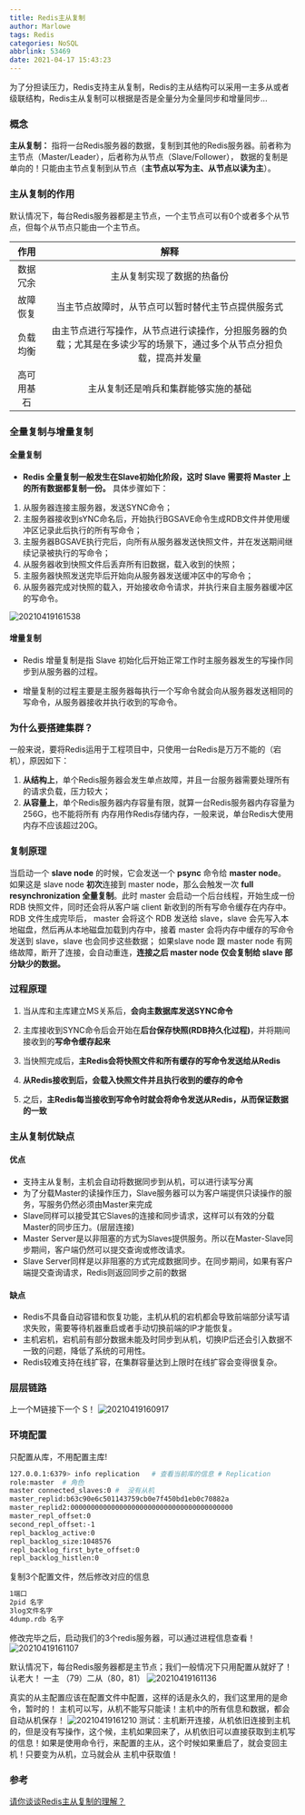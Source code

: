 ```yaml
---
title: Redis主从复制
author: Marlowe
tags: Redis
categories: NoSQL
abbrlink: 53469
date: 2021-04-17 15:43:23
---
```

为了分担读压力，Redis支持主从复制，Redis的主从结构可以采用一主多从或者级联结构，Redis主从复制可以根据是否是全量分为全量同步和增量同步...
<!--more-->

### 概念
**主从复制：** 指将一台Redis服务器的数据，复制到其他的Redis服务器。前者称为主节点（Master/Leader），后者称为从节点（Slave/Follower）， 数据的复制是单向的！只能由主节点复制到从节点（**主节点以写为主、从节点以读为主**）。

### 主从复制的作用
默认情况下，每台Redis服务器都是主节点，一个主节点可以有0个或者多个从节点，但每个从节点只能由一个主节点。

作用|	解释
|:---:|:---:|
数据冗余|	主从复制实现了数据的热备份
故障恢复|	当主节点故障时，从节点可以暂时替代主节点提供服务式
负载均衡|	由主节点进行写操作，从节点进行读操作，分担服务器的负载；尤其是在多读少写的场景下，通过多个从节点分担负载，提高并发量
高可用基石|	主从复制还是哨兵和集群能够实施的基础


### 全量复制与增量复制

#### 全量复制
* **Redis 全量复制一般发生在Slave初始化阶段，这时 Slave 需要将 Master 上的所有数据都复制一份。**
具体步骤如下：
1. 从服务器连接主服务器，发送SYNC命令；
2. 主服务器接收到sYNC命名后，开始执行BGSAVE命令生成RDB文件并使用缓冲区记录此后执行的所有写命令；
3. 主服务器BGSAVE执行完后，向所有从服务器发送快照文件，并在发送期间继续记录被执行的写命令；
4. 从服务器收到快照文件后丢弃所有旧数据，载入收到的快照；
5. 主服务器快照发送完毕后开始向从服务器发送缓冲区中的写命令；
6. 从服务器完成对快照的载入，开始接收命令请求，并执行来自主服务器缓冲区的写命令。

![20210419161538](http://marlowe.oss-cn-beijing.aliyuncs.com/img/20210419161538.png)



#### 增量复制

* Redis 增量复制是指 Slave 初始化后开始正常工作时主服务器发生的写操作同步到从服务器的过程。

* 增量复制的过程主要是主服务器每执行一个写命令就会向从服务器发送相同的写命令，从服务器接收并执行收到的写命令。

### 为什么要搭建集群？
一般来说，要将Redis运用于工程项目中，只使用一台Redis是万万不能的（宕机），原因如下：
1. **从结构上**，单个Redis服务器会发生单点故障，并且一台服务器需要处理所有的请求负载，压力较大；
2. **从容量上**，单个Redis服务器内存容量有限，就算一台Redis服务器内存容量为256G，也不能将所有 内存用作Redis存储内存，一般来说，单台Redis大使用内存不应该超过20G。
### 复制原理

当启动一个 **slave node** 的时候，它会发送一个 **psync** 命令给 **master node**。
如果这是 slave node **初次**连接到 master node，那么会触发一次 **full resynchronization 全量复制**。此时 master 会启动一个后台线程，开始生成一份 RDB 快照文件，同时还会将从客户端 client 新收到的所有写命令缓存在内存中。RDB 文件生成完毕后， master 会将这个 RDB 发送给 slave，slave 会先写入本地磁盘，然后再从本地磁盘加载到内存中，接着 master 会将内存中缓存的写命令发送到 slave，slave 也会同步这些数据；
如果slave node 跟 master node 有网络故障，断开了连接，会自动重连，**连接之后 master node 仅会复制给 slave 部分缺少的数据。**

### 过程原理
1. 当从库和主库建立MS关系后，**会向主数据库发送SYNC命令**

2. 主库接收到SYNC命令后会开始在**后台保存快照(RDB持久化过程)**，并将期间接收到的**写命令缓存起来**

3. 当快照完成后，**主Redis会将快照文件和所有缓存的写命令发送给从Redis**

4. **从Redis接收到后，会载入快照文件并且执行收到的缓存的命令**

5. 之后，**主Redis每当接收到写命令时就会将命令发送从Redis，从而保证数据的一致**

### 主从复制优缺点

#### 优点
* 支持主从复制，主机会自动将数据同步到从机，可以进行读写分离
* 为了分载Master的读操作压力，Slave服务器可以为客户端提供只读操作的服务，写服务仍然必须由Master来完成
* Slave同样可以接受其它Slaves的连接和同步请求，这样可以有效的分载Master的同步压力。(层层连接)
* Master Server是以非阻塞的方式为Slaves提供服务。所以在Master-Slave同步期间，客户端仍然可以提交查询或修改请求。
* Slave Server同样是以非阻塞的方式完成数据同步。在同步期间，如果有客户端提交查询请求，Redis则返回同步之前的数据

#### 缺点

* Redis不具备自动容错和恢复功能，主机从机的宕机都会导致前端部分读写请求失败，需要等待机器重启或者手动切换前端的IP才能恢复。
* 主机宕机，宕机前有部分数据未能及时同步到从机，切换IP后还会引入数据不一致的问题，降低了系统的可用性。
* Redis较难支持在线扩容，在集群容量达到上限时在线扩容会变得很复杂。



### 层层链路
上一个M链接下一个 S！
![20210419160917](http://marlowe.oss-cn-beijing.aliyuncs.com/img/20210419160917.png)

### 环境配置
只配置从库，不用配置主库!

```bash
127.0.0.1:6379> info replication   # 查看当前库的信息 # Replication 
role:master  # 角色  
master connected_slaves:0 #  没有从机
master_replid:b63c90e6c501143759cb0e7f450bd1eb0c70882a
master_replid2:0000000000000000000000000000000000000000
master_repl_offset:0 
second_repl_offset:-1
repl_backlog_active:0 
repl_backlog_size:1048576
repl_backlog_first_byte_offset:0 
repl_backlog_histlen:0
```
复制3个配置文件，然后修改对应的信息
```bash
1端口
2pid 名字
3log文件名字
4dump.rdb 名字
```
修改完毕之后，启动我们的3个redis服务器，可以通过进程信息查看！
![20210419161107](http://marlowe.oss-cn-beijing.aliyuncs.com/img/20210419161107.png)

默认情况下，每台Redis服务器都是主节点；我们一般情况下只用配置从就好了！
认老大！ 一主 （79）二从（80，81）
![20210419161136](http://marlowe.oss-cn-beijing.aliyuncs.com/img/20210419161136.png)

真实的从主配置应该在配置文件中配置，这样的话是永久的，我们这里用的是命令，暂时的！
主机可以写，从机不能写只能读！主机中的所有信息和数据，都会自动从机保存！
![20210419161210](http://marlowe.oss-cn-beijing.aliyuncs.com/img/20210419161210.png)
测试：主机断开连接，从机依旧连接到主机的，但是没有写操作，这个候，主机如果回来了，从机依旧可以直接获取到主机写的信息！如果是使用命令行，来配置的主从，这个时候如果重启了，就会变回主机！只要变为从机，立马就会从 主机中获取值！

### 参考

[请你谈谈Redis主从复制的理解？](https://blog.csdn.net/zs18753479279/article/details/113913315)
